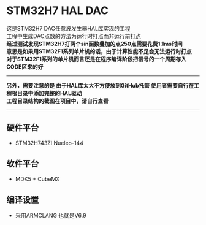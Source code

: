 # STM32H7 HAL DAC
 这是STM32H7 DAC任意波发生器HAL库实现的工程  
 工程中生成DAC点数的方法为运行时打点而非运行前打点  
 **经过测试发现STM32H7打两个sin函数叠加的点250点需要花费1.1ms时间**  
 **意思是如果用STM32F1系列单片机的话，由于计算性能不足会无法运行时打点**  
 **对于STM32F1系列的单片机而言还是在程序编译阶段把信号的一个周期存入CODE区来的好**  
 ****
  **另外，需要注意的是 由于HAL库太大不方便放到GitHub托管 使用者需要自行在工程根目录中添加完整的HAL驱动**  
  **工程目录结构的截图在项目中，请自行查看**
  ****
## 硬件平台  
* STM32H743ZI Nueleo-144  
## 软件平台
* MDK5 + CubeMX  
## 编译设置
* 采用ARMCLANG 也就是V6.9  
